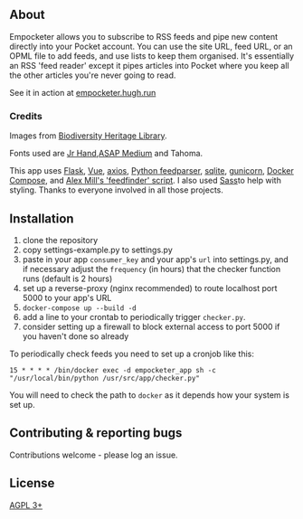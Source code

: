 ## About

Empocketer allows you to subscribe to RSS feeds and pipe new content directly into your Pocket account. You can use the site URL, feed URL, or an OPML file to add feeds, and use lists to keep them organised. It's essentially an RSS 'feed reader' except it pipes articles into Pocket where you keep all the other articles you're never going to read.

See it in action at [empocketer.hugh.run](https://empocketer.hugh.run)

### Credits

Images from [Biodiversity Heritage Library](https://www.biodiversitylibrary.org). 

Fonts used are [Jr Hand](https://www.fontsquirrel.com/fonts/Jr-Hand),[ASAP Medium](https://www.fontsquirrel.com/fonts/asap) and Tahoma.

This app uses [Flask](https://flask.palletsprojects.com/en/1.1.x/), [Vue](https://vuejs.org/), [axios](https://www.npmjs.com/package/axios), [Python feedparser](https://pythonhosted.org/feedparser/index.html), [sqlite](https://sqlite.org/index.html), [gunicorn](https://gunicorn.org/), [Docker Compose](https://docs.docker.com/compose/), and [Alex Mill's 'feedfinder' script](https://gist.github.com/alexmill/9bc634240531d81c3abe). I also used [Sass](https://sass-lang.com/)to help with styling. Thanks to everyone involved in all those projects.

## Installation

1. clone the repository
2. copy settings-example.py to settings.py
3. paste in your app `consumer_key` and your app's `url` into settings.py, and if necessary adjust the `frequency` (in hours) that the checker function runs (default is 2 hours)
4. set up a reverse-proxy (nginx recommended) to route localhost port 5000 to your app's URL
5. `docker-compose up --build -d`
6. add a line to your crontab to periodically trigger `checker.py`.
7. consider setting up a firewall to block external access to port 5000 if you haven't done so already

To periodically check feeds you need to set up a cronjob like this:

```cron
15 * * * * /bin/docker exec -d empocketer_app sh -c "/usr/local/bin/python /usr/src/app/checker.py"
```

You will need to check the path to `docker` as it depends how your system is set up.

## Contributing & reporting bugs

Contributions welcome - please log an issue.

## License

[AGPL 3+](LICENSE)
